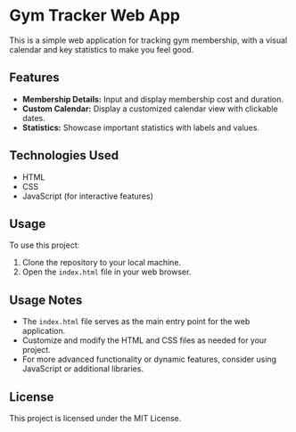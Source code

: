 # Gym Tracker Web App

This is a simple web application for tracking gym membership, with a visual calendar and key statistics to make you feel good.

## Features

- **Membership Details:** Input and display membership cost and duration.
- **Custom Calendar:** Display a customized calendar view with clickable dates.
- **Statistics:** Showcase important statistics with labels and values.

## Technologies Used

- HTML
- CSS
- JavaScript (for interactive features)

## Usage

To use this project:

1. Clone the repository to your local machine.
2. Open the `index.html` file in your web browser.

## Usage Notes

- The `index.html` file serves as the main entry point for the web application.
- Customize and modify the HTML and CSS files as needed for your project.
- For more advanced functionality or dynamic features, consider using JavaScript or additional libraries.

## License

This project is licensed under the MIT License.
